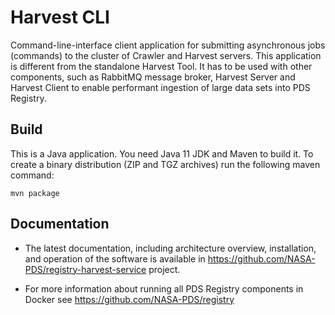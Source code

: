 # Harvest CLI

Command-line-interface client application for submitting asynchronous jobs (commands) to the 
cluster of Crawler and Harvest servers.
This application is different from the standalone Harvest Tool.
It has to be used with other components, such as RabbitMQ message broker, Harvest Server and Harvest Client 
to enable performant ingestion of large data sets into PDS Registry.

## Build
This is a Java application. You need Java 11 JDK and Maven to build it.
To create a binary distribution (ZIP and TGZ archives) run the following maven command:

```
mvn package
``` 

## Documentation

* The latest documentation, including architecture overview, installation, and operation of the software
is available in https://github.com/NASA-PDS/registry-harvest-service project.

* For more information about running all PDS Registry components in Docker see
https://github.com/NASA-PDS/registry
